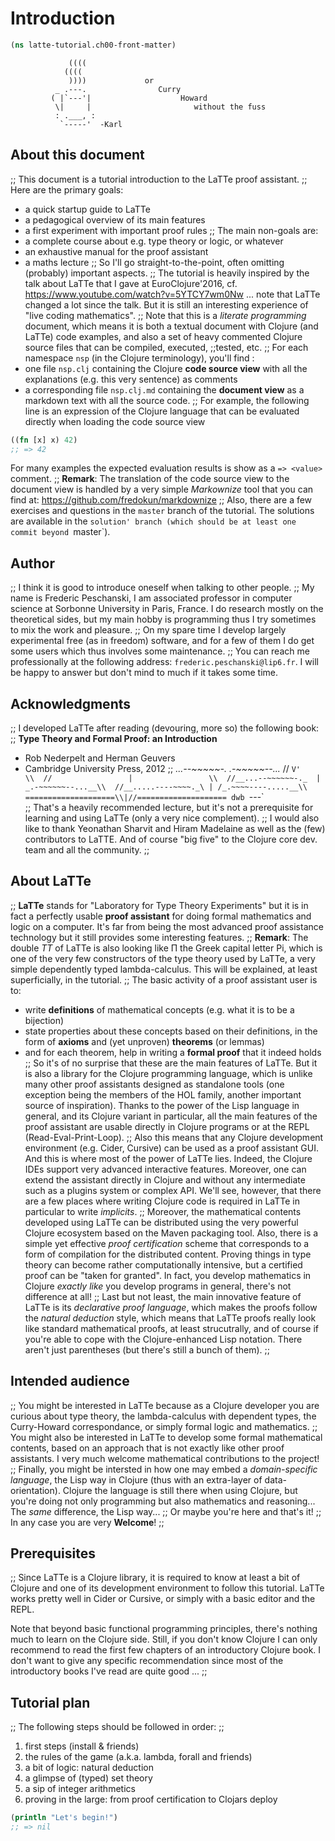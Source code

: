 

# Introduction


```clojure
(ns latte-tutorial.ch00-front-matter)

```

                 ((((
                ((((
                 ))))             or
              _ .---.                Curry     
             ( |`---'|                    Howard
              \|     |                       without the fuss
              : .___, :
               `-----'  -Karl



## About this document
;;
This document is a tutorial introduction to the LaTTe proof assistant.
;;
Here are the primary goals:
  - a quick startup guide to LaTTe
  - a pedagogical overview of its main features
  - a first experiment with important proof rules
;;
The main non-goals are:
  - a complete course about e.g. type theory or logic, or whatever
  - an exhaustive manual for the proof assistant
  - a maths lecture
;;
So I'll go straight-to-the-point, often omitting (probably) important
aspects.
;;
The tutorial is heavily inspired by the talk about LaTTe that I gave
at EuroClojure'2016, cf. https://www.youtube.com/watch?v=5YTCY7wm0Nw
... note that LaTTe changed a lot since the talk. But it is still an
interesting experience of "live coding mathematics".
;;
Note that this is a *literate programming* document, which means it is
both a textual document with Clojure (and LaTTe) code examples, and also
a set of heavy commented Clojure source files that can be compiled, executed,
;;tested, etc.
;;
For each namespace `nsp` (in the Clojure terminology), you'll find :
 - one file `nsp.clj` containing the Clojure **code source view** with all the explanations
   (e.g. this very sentence) as comments
 - a corresponding file `nsp.clj.md` containing the **document view** as a markdown
   text with all the source code.
;;
For example, the following line is an expression of the Clojure language that
can be evaluated directly when loading the code source view


```clojure
((fn [x] x) 42)
;; => 42

```

For many examples the expected evaluation results is show as a `=> <value>` comment.
;;
**Remark**: The translation of the code source view to the document view is handled
by a very simple *Markownize* tool that you can find at: https://github.com/fredokun/markdownize
;;
Also, there are a few exercises and questions in the `master` branch of the tutorial.
The solutions are available in the `solution' branch (which should be at least one commit beyond `master`).




## Author
;;
I think it is good to introduce oneself when talking to other people.
;;
My name is Frederic Peschanski, I am associated professor in computer science
at Sorbonne University in Paris, France. I do research mostly on the theoretical
sides, but my main hobby is programming thus I try sometimes to mix the work and pleasure.
;;
On my spare time I develop largely experimental free (as in freedom) software,
and for a few of them I do get some users which thus involves some maintenance.
;;
You can reach me professionally at the following address:
`frederic.peschanski@lip6.fr`.  I will be happy to answer
but don't mind to much if it takes some time.



## Acknowledgments
;;
I developed LaTTe after reading (devouring, more so) the following book:
;;
**Type Theory and Formal Proof: an Introduction**
- Rob Nederpelt and Herman Geuvers
- Cambridge University Press, 2012
;;
              __...--~~~~~-._   _.-~~~~~--...__
            //               `V'               \\ 
           //                 |                 \\ 
          //__...--~~~~~~-._  |  _.-~~~~~~--...__\\ 
         //__.....----~~~~._\ | /_.~~~~----.....__\\
        ====================\\|//====================
                        dwb `---`  
;;
That's a heavily recommended lecture, but it's not a prerequisite
for learning and using LaTTe (only a very nice complement).
;;
I would also like to thank Yeonathan Sharvit and Hiram Madelaine as well as
the (few) contributors to LaTTE. And of course "big five" to the Clojure core
dev. team and all the community.
;;
## About LaTTe
;;
**LaTTe** stands for "Laboratory for Type Theory Experiments" but it
is in fact a perfectly usable **proof assistant** for doing formal mathematics
and logic on a computer. It's far from being the most advanced proof assistance
technology but it still provides some interesting features.
;;
**Remark**: The double *TT* of LaTTe is also looking like
Π the Greek capital letter Pi, which is one of the very few
constructors of the type theory used by LaTTe, a very simple dependently typed
lambda-calculus. This will be explained, at least superficially, in the tutorial.
;;
The basic activity of a proof assistant user is to:
 - write **definitions** of mathematical concepts (e.g. what it is to be a bijection)
 - state properties about these concepts based on their definitions, in the form of **axioms** and (yet unproven) **theorems** (or lemmas)
 - and for each theorem, help in writing a **formal proof** that it indeed holds
;;
So it's of no surprise that these are the main features of LaTTe.
But it is also a library for the Clojure programming language, which is unlike
many other proof assistants designed as standalone tools (one exception being the
members of the HOL family, another important source of inspiration).
Thanks to the power of the Lisp language in general,
and its Clojure variant in particular, all the main features of the proof assistant
are usable directly in Clojure programs or at the REPL (Read-Eval-Print-Loop).
;;
Also this means that any Clojure development environment (e.g. Cider, Cursive) can
be used as a proof assistant GUI. And this is where most of the power of LaTTe lies.
Indeed, the Clojure IDEs support very advanced interactive features. Moreover, one can
extend the assistant directly in Clojure and without any intermediate such as a
plugins system or complex API. We'll see, however, that there are a few places where
writing Clojure code is required in LaTTe in particular to write *implicits*.
;;
Moreover, the mathematical contents developed using LaTTe can be distributed
using the very powerful Clojure ecosystem based on the Maven packaging tool.
Also, there is a simple yet effective *proof certification* scheme that
corresponds to a form of compilation for the distributed content.
Proving things in type theory can become rather computationally intensive,
but a certified proof can be "taken for granted".
In fact, you develop mathematics in Clojure *exactly like* you develop programs
in general, there's not difference at all!
;;
Last but not least, the main innovative feature of LaTTe is its *declarative proof language*,
which makes the proofs follow the *natural deduction* style, which means that LaTTe proofs
really look like standard mathematical proofs, at least strucutrally, and of course if you're
able to cope with the Clojure-enhanced Lisp notation. There aren't just parentheses (but there's
still a bunch of them).
;;



## Intended audience
;;
You might be interested in LaTTe because as a Clojure developer you are curious
about type theory, the lambda-calculus with dependent types, the Curry-Howard correspondance,
or simply formal logic and mathematics.
;;
You might also be interested in LaTTe to develop some formal mathematical contents, based on
an approach that is not exactly like other proof assistants. I very much welcome mathematical
contributions to the project!
;;
Finally, you might be intersted in how one may embed a *domain-specific language*, the
Lisp way in Clojure (thus with an extra-layer of data-orientation). Clojure the language
is still there when using Clojure, but you're doing not only programming but also
mathematics and reasoning... The *same* difference, the Lisp way...
;;
Or maybe you're here and that's it!
;;
In any case you are very **Welcome**!
;;



## Prerequisites
;;
Since LaTTe is a Clojure library, it is required to know at least a bit of
Clojure and one of its development environment to follow this tutorial.
LaTTe works pretty well in Cider or Cursive, or simply with a basic editor
and the REPL.

Note that beyond basic functional programming principles, there's nothing much to
learn on the Clojure side. Still, if you don't know Clojure  I can only recommend
to read the first few chapters of an introductory Clojure book.
I don't want to give any specific recommendation since most of the introductory
books I've read are quite good ...
;;



## Tutorial plan
;;
The following steps should be followed in order:
;;
1. first steps (install & friends)
2. the rules of the game (a.k.a. lambda, forall and friends)
3. a bit of logic: natural deduction
4. a glimpse of (typed) set theory
5. a sip of integer arithmetics
6. proving in the large: from proof certification to Clojars deploy



```clojure
(println "Let's begin!")
;; => nil
```
